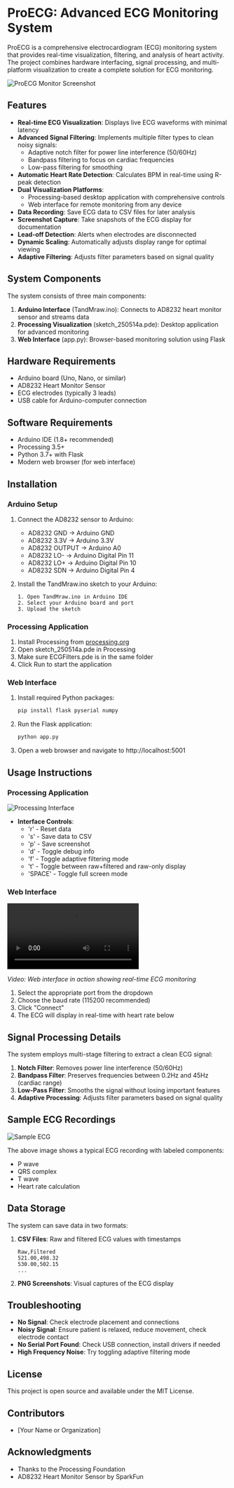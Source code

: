 # ProECG: Advanced ECG Monitoring System

ProECG is a comprehensive electrocardiogram (ECG) monitoring system that provides real-time visualization, filtering, and analysis of heart activity. The project combines hardware interfacing, signal processing, and multi-platform visualization to create a complete solution for ECG monitoring.

![ProECG Monitor Screenshot](ecg_image_20250514_111934.png)

## Features

- **Real-time ECG Visualization**: Displays live ECG waveforms with minimal latency
- **Advanced Signal Filtering**: Implements multiple filter types to clean noisy signals:
  - Adaptive notch filter for power line interference (50/60Hz)
  - Bandpass filtering to focus on cardiac frequencies
  - Low-pass filtering for smoothing
- **Automatic Heart Rate Detection**: Calculates BPM in real-time using R-peak detection
- **Dual Visualization Platforms**:
  - Processing-based desktop application with comprehensive controls
  - Web interface for remote monitoring from any device
- **Data Recording**: Save ECG data to CSV files for later analysis
- **Screenshot Capture**: Take snapshots of the ECG display for documentation
- **Lead-off Detection**: Alerts when electrodes are disconnected
- **Dynamic Scaling**: Automatically adjusts display range for optimal viewing
- **Adaptive Filtering**: Adjusts filter parameters based on signal quality

## System Components

The system consists of three main components:

1. **Arduino Interface** (TandMraw.ino): Connects to AD8232 heart monitor sensor and streams data
2. **Processing Visualization** (sketch_250514a.pde): Desktop application for advanced monitoring
3. **Web Interface** (app.py): Browser-based monitoring solution using Flask


## Hardware Requirements

- Arduino board (Uno, Nano, or similar)
- AD8232 Heart Monitor Sensor
- ECG electrodes (typically 3 leads)
- USB cable for Arduino-computer connection

## Software Requirements

- Arduino IDE (1.8+ recommended)
- Processing 3.5+
- Python 3.7+ with Flask
- Modern web browser (for web interface)

## Installation

### Arduino Setup

1. Connect the AD8232 sensor to Arduino:
   - AD8232 GND → Arduino GND
   - AD8232 3.3V → Arduino 3.3V
   - AD8232 OUTPUT → Arduino A0
   - AD8232 LO- → Arduino Digital Pin 11
   - AD8232 LO+ → Arduino Digital Pin 10
   - AD8232 SDN → Arduino Digital Pin 4

2. Install the TandMraw.ino sketch to your Arduino:
   ```
   1. Open TandMraw.ino in Arduino IDE
   2. Select your Arduino board and port
   3. Upload the sketch
   ```

### Processing Application

1. Install Processing from [processing.org](https://processing.org/download)
2. Open sketch_250514a.pde in Processing
3. Make sure ECGFilters.pde is in the same folder
4. Click Run to start the application

### Web Interface

1. Install required Python packages:
   ```bash
   pip install flask pyserial numpy
   ```
2. Run the Flask application:
   ```bash
   python app.py
   ```
3. Open a web browser and navigate to http://localhost:5001

## Usage Instructions

### Processing Application

![Processing Interface](ecg_image_20250514_112408.png)

- **Interface Controls**:
  - 'r' - Reset data
  - 's' - Save data to CSV
  - 'p' - Save screenshot
  - 'd' - Toggle debug info
  - 'f' - Toggle adaptive filtering mode
  - 't' - Toggle between raw+filtered and raw-only display
  - 'SPACE' - Toggle full screen mode

### Web Interface

<video src="videoplayback.mp4" controls="controls" style="max-width: 730px;">
</video>

*Video: Web interface in action showing real-time ECG monitoring*

1. Select the appropriate port from the dropdown
2. Choose the baud rate (115200 recommended)
3. Click "Connect"
4. The ECG will display in real-time with heart rate below

## Signal Processing Details

The system employs multi-stage filtering to extract a clean ECG signal:

1. **Notch Filter**: Removes power line interference (50/60Hz)
2. **Bandpass Filter**: Preserves frequencies between 0.2Hz and 45Hz (cardiac range)
3. **Low-Pass Filter**: Smooths the signal without losing important features
4. **Adaptive Processing**: Adjusts filter parameters based on signal quality

## Sample ECG Recordings

![Sample ECG](ecg_image_20250514_112433.png)

The above image shows a typical ECG recording with labeled components:
- P wave
- QRS complex
- T wave 
- Heart rate calculation

## Data Storage

The system can save data in two formats:

1. **CSV Files**: Raw and filtered ECG values with timestamps
   ```
   Raw,Filtered
   521.00,498.32
   530.00,502.15
   ...
   ```

2. **PNG Screenshots**: Visual captures of the ECG display

## Troubleshooting

- **No Signal**: Check electrode placement and connections
- **Noisy Signal**: Ensure patient is relaxed, reduce movement, check electrode contact
- **No Serial Port Found**: Check USB connection, install drivers if needed
- **High Frequency Noise**: Try toggling adaptive filtering mode

## License

This project is open source and available under the MIT License.

## Contributors

- [Your Name or Organization]

## Acknowledgments

- Thanks to the Processing Foundation
- AD8232 Heart Monitor Sensor by SparkFun 
